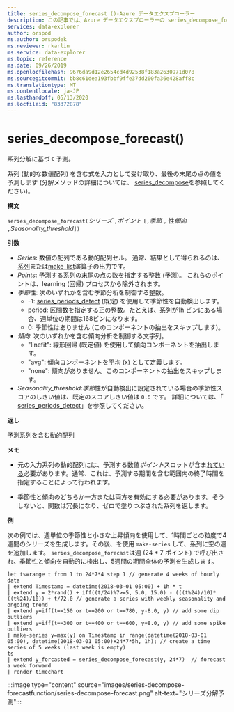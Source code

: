 ```yaml
---
title: series_decompose_forecast ()-Azure データエクスプローラー
description: この記事では、Azure データエクスプローラーの series_decompose_forecast () について説明します。
services: data-explorer
author: orspod
ms.author: orspodek
ms.reviewer: rkarlin
ms.service: data-explorer
ms.topic: reference
ms.date: 09/26/2019
ms.openlocfilehash: 9676da9d12e2654cd4d92538f183a2630971d078
ms.sourcegitcommit: bb8c61dea193fbbf9ffe37dd200fa36e428aff8c
ms.translationtype: MT
ms.contentlocale: ja-JP
ms.lasthandoff: 05/13/2020
ms.locfileid: "83372878"
---
```

# <a name="series_decompose_forecast"></a>series_decompose_forecast()

系列分解に基づく予測。

系列 (動的な数値配列) を含む式を入力として受け取り、最後の末尾の点の値を予測します (分解メソッドの詳細については、 [series_decompose](series-decomposefunction.md)を参照してください)。
 
**構文**

`series_decompose_forecast(`*シリーズ* `,`*ポイント* `[,`*季節* `,` 性*傾向* `,`*Seasonality_threshold*`])`

**引数**

* *Series*: 数値の配列である動的配列セル。 通常、結果として得られるのは、[系列](make-seriesoperator.md)または[make_list](makelist-aggfunction.md)演算子の出力です。
* *Points*: 予測する系列の末尾の点の数を指定する整数 (予測)。 これらのポイントは、learning (回帰) プロセスから除外されます。
* *季節*性: 次のいずれかを含む季節分析を制御する整数。
    * -1: [series_periods_detect](series-periods-detectfunction.md) (既定) を使用して季節性を自動検出します。 
    * period: 区間数を指定する正の整数。たとえば、系列が1h ビンにある場合、週単位の期間は168ビンになります。
    * 0: 季節性はありません (このコンポーネントの抽出をスキップします)。   
* *傾向*: 次のいずれかを含む傾向分析を制御する文字列。
    * "linefit": 線形回帰 (既定値) を使用して傾向コンポーネントを抽出します。    
    * "avg": 傾向コンポーネントを平均 (x) として定義します。
    * "none": 傾向がありません。このコンポーネントの抽出をスキップします。   
* *Seasonality_threshold*:*季節*性が自動検出に設定されている場合の季節性スコアのしきい値は、既定のスコアしきい値は `0.6` です。 詳細については、「 [series_periods_detect](series-periods-detectfunction.md)」を参照してください。

**返し**

 予測系列を含む動的配列
  

**メモ**

* 元の入力系列の動的配列には、予測する数値*ポイント*スロットが含ま[れている](make-seriesoperator.md)必要があります。通常、これは、予測する期間を含む範囲内の終了時間を指定することによって行われます。
    
* 季節性と傾向のどちらか一方または両方を有効にする必要があります。そうしないと、関数は冗長になり、ゼロで塗りつぶされた系列を返します。

**例**

次の例では、週単位の季節性と小さな上昇傾向を使用して、1時間ごとの粒度で4週間のシリーズを生成します。その後、を使用 `make-series` して、系列に空の週を追加します。 `series_decompose_forecast`は週 (24 * 7 ポイント) で呼び出され、季節性と傾向を自動的に検出し、5週間の期間全体の予測を生成します。 

<!-- csl: https://help.kusto.windows.net:443/Samples -->
```kusto
let ts=range t from 1 to 24*7*4 step 1 // generate 4 weeks of hourly data
| extend Timestamp = datetime(2018-03-01 05:00) + 1h * t 
| extend y = 2*rand() + iff((t/24)%7>=5, 5.0, 15.0) - (((t%24)/10)*((t%24)/10)) + t/72.0 // generate a series with weekly seasonality and ongoing trend
| extend y=iff(t==150 or t==200 or t==780, y-8.0, y) // add some dip outliers
| extend y=iff(t==300 or t==400 or t==600, y+8.0, y) // add some spike outliers
| make-series y=max(y) on Timestamp in range(datetime(2018-03-01 05:00), datetime(2018-03-01 05:00)+24*7*5h, 1h); // create a time series of 5 weeks (last week is empty)
ts 
| extend y_forcasted = series_decompose_forecast(y, 24*7)  // forecast a week forward
| render timechart 
```

:::image type="content" source="images/series-decompose-forecastfunction/series-decompose-forecast.png" alt-text="シリーズ分解予測":::
